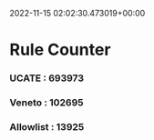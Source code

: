 2022-11-15 02:02:30.473019+00:00
# Rule Counter 
 ### UCATE : 693973

 ### Veneto : 102695

 ### Allowlist : 13925